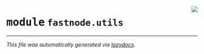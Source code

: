 <!-- markdownlint-disable -->

<a href="https://github.com/khulnasoft/fastnode/blob/main/src/fastnode/utils/__init__.py"><img align="right" style="float:right;" src="https://img.shields.io/badge/-source-cccccc?style=flat-square"></a>

# <kbd>module</kbd> `fastnode.utils`








---

_This file was automatically generated via [lazydocs](https://github.com/khulnasoft/lazydocs)._
